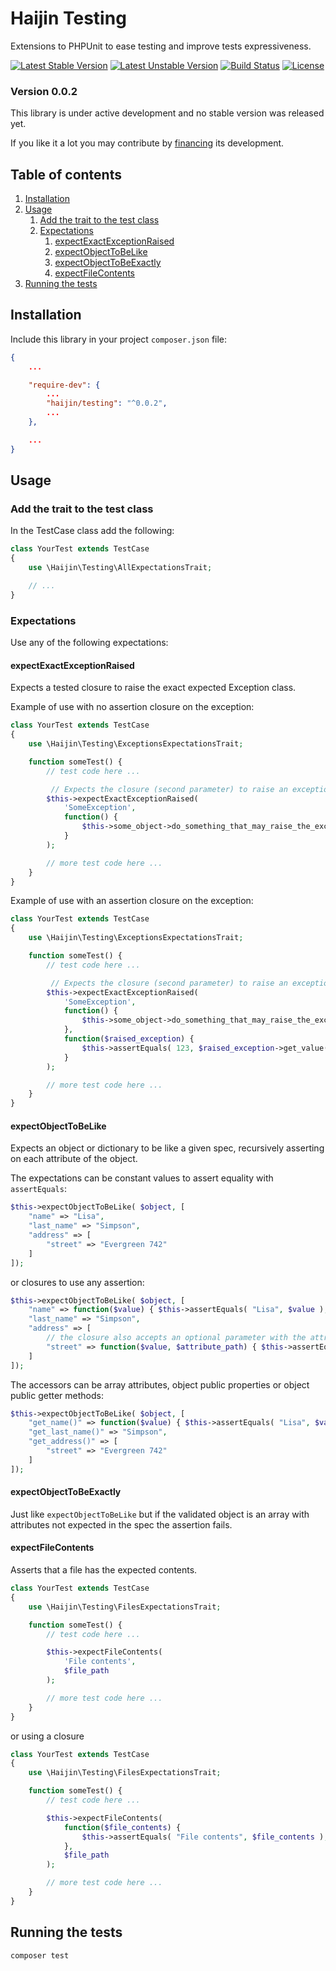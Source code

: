 # Haijin Testing

Extensions to PHPUnit to ease testing and improve tests expressiveness.

[![Latest Stable Version](https://poser.pugx.org/haijin/testing/version)](https://packagist.org/packages/haijin/testing)
[![Latest Unstable Version](https://poser.pugx.org/haijin/testing/v/unstable)](https://packagist.org/packages/haijin/testing)
[![Build Status](https://travis-ci.com/haijin-development/php-testing.svg?branch=v0.0.2)](https://travis-ci.com/haijin-development/php-testing)
[![License](https://poser.pugx.org/haijin/testing/license)](https://packagist.org/packages/haijin/testing)

### Version 0.0.2

This library is under active development and no stable version was released yet.

If you like it a lot you may contribute by [financing](https://github.com/haijin-development/support-haijin-development) its development.

## Table of contents

1. [Installation](#c-1)
2. [Usage](#c-2)
    1. [Add the trait to the test class](#c-2-1)
    2. [Expectations](#c-2-2)
        1. [expectExactExceptionRaised](#c-2-2-1)
        2. [expectObjectToBeLike](#c-2-2-2)
        3. [expectObjectToBeExactly](#c-2-2-3)
        4. [expectFileContents](#c-2-2-4)
3. [Running the tests](#c-3)

<a name="c-1"></a>
## Installation

Include this library in your project `composer.json` file:

```json
{
    ...

    "require-dev": {
        ...
        "haijin/testing": "^0.0.2",
        ...
    },

    ...
}
```
<a name="c-2"></a>
## Usage

<a name="c-2-1"></a>
### Add the trait to the test class

In the TestCase class add the following:

```php
class YourTest extends TestCase
{
    use \Haijin\Testing\AllExpectationsTrait;

    // ...
}
```

<a name="c-2-2"></a>
### Expectations

Use any of the following expectations:

<a name="c-2-2-1"></a>
#### expectExactExceptionRaised

Expects a tested closure to raise the exact  expected Exception class.

Example of use with no assertion closure on the exception:

```php
class YourTest extends TestCase
{
    use \Haijin\Testing\ExceptionsExpectationsTrait;

    function someTest() {
        // test code here ...

         // Expects the closure (second parameter) to raise an exception named SomeException.
        $this->expectExactExceptionRaised(
            'SomeException',
            function() {
                $this->some_object->do_something_that_may_raise_the_exception();
            }
        );

        // more test code here ...
    }
}
```

Example of use with an assertion closure on the exception:

```php
class YourTest extends TestCase
{
    use \Haijin\Testing\ExceptionsExpectationsTrait;

    function someTest() {
        // test code here ...

         // Expects the closure (second parameter) to raise an exception named SomeException.
        $this->expectExactExceptionRaised(
            'SomeException',
            function() {
                $this->some_object->do_something_that_may_raise_the_exception();
            },
            function($raised_exception) {
                $this->assertEquals( 123, $raised_exception->get_value() );
            }
        );

        // more test code here ...
    }
}
```

<a name="c-2-2-2"></a>
#### expectObjectToBeLike

Expects an object or dictionary to be like a given spec, recursively asserting on each attribute of the object.


The expectations can be constant values to assert equality with `assertEquals`:

```php
$this->expectObjectToBeLike( $object, [
    "name" => "Lisa",
    "last_name" => "Simpson",
    "address" => [
        "street" => "Evergreen 742"
    ]
]);
```

or closures to use any assertion:

```php
$this->expectObjectToBeLike( $object, [
    "name" => function($value) { $this->assertEquals( "Lisa", $value ); },
    "last_name" => "Simpson",
    "address" => [
        // the closure also accepts an optional parameter with the attribute path:
        "street" => function($value, $attribute_path) { $this->assertEquals( "Evergreen 742", $value ); }
    ]
]);
```

The accessors can be array attributes, object public properties or object public getter methods:

```php
$this->expectObjectToBeLike( $object, [
    "get_name()" => function($value) { $this->assertEquals( "Lisa", $value ); },
    "get_last_name()" => "Simpson",
    "get_address()" => [
        "street" => "Evergreen 742"
    ]
]);
```

<a name="c-2-2-3"></a>
#### expectObjectToBeExactly


Just like `expectObjectToBeLike` but if the validated object is an array with attributes not expected in the spec the assertion fails.

<a name="c-2-2-4"></a>
#### expectFileContents

Asserts that a file has the expected contents.

```php
class YourTest extends TestCase
{
    use \Haijin\Testing\FilesExpectationsTrait;

    function someTest() {
        // test code here ...

        $this->expectFileContents(
            'File contents',
            $file_path
        );

        // more test code here ...
    }
}
```

or using a closure

```php
class YourTest extends TestCase
{
    use \Haijin\Testing\FilesExpectationsTrait;

    function someTest() {
        // test code here ...

        $this->expectFileContents(
            function($file_contents) {
                $this->assertEquals( "File contents", $file_contents );
            },
            $file_path
        );

        // more test code here ...
    }
}
```

<a name="c-3"></a>
## Running the tests

```
composer test
```